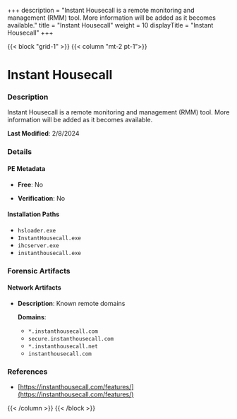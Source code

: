 +++
description = "Instant Housecall is a remote monitoring and management (RMM) tool. More information will be added as it becomes available."
title = "Instant Housecall"
weight = 10
displayTitle = "Instant Housecall"
+++


{{< block "grid-1" >}}
{{< column "mt-2 pt-1">}}

# Instant Housecall


### Description

Instant Housecall is a remote monitoring and management (RMM) tool. More information will be added as it becomes available.



**Last Modified**: 2/8/2024

### Details


#### PE Metadata


- **Free**: No

- **Verification**: No




#### Installation Paths
- `hsloader.exe`
- `InstantHousecall.exe`
- `ihcserver.exe`
- `instanthousecall.exe`

### Forensic Artifacts




#### Network Artifacts

- **Description**: Known remote domains

  **Domains**:
    - `*.instanthousecall.com`
    - `secure.instanthousecall.com`
    - `*.instanthousecall.net`
    - `instanthousecall.com`





### References
- [https://instanthousecall.com/features/](https://instanthousecall.com/features/)



{{< /column >}}
{{< /block >}}
